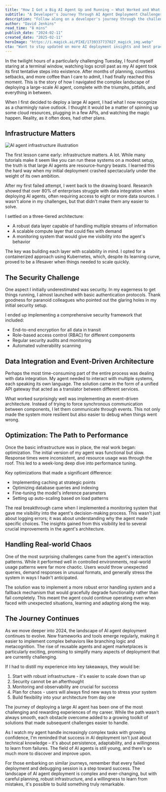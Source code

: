 ```yaml
---
title: "How I Got a Big AI Agent Up and Running — What Worked and What Didn't"
subtitle: "A Developer's Journey Through AI Agent Deployment Challenges and Solutions"
description: "Follow along on a developer's journey through the challenges and triumphs of deploying a large-scale AI agent. From infrastructure decisions to security implementations, learn key insights about what works and what doesn't in real-world AI deployment scenarios."
author: "David Jenkins"
read_time: "8 mins"
publish_date: "2024-02-11"
created_date: "2025-02-11"
heroImage: "https://i.magick.ai/PIXE/1739337737027_magick_img.webp"
cta: "Want to stay updated on more AI deployment insights and best practices? Follow us on LinkedIn for regular updates on technical deep-dives and real-world implementation stories."
---
```


In the twilight hours of a particularly challenging Tuesday, I found myself staring at a terminal window, watching logs scroll past as my AI agent took its first tentative steps into existence. After months of planning, countless setbacks, and more coffee than I care to admit, I had finally reached this moment. This is the story of how I navigated the complex landscape of deploying a large-scale AI agent, complete with the triumphs, pitfalls, and everything in between.

When I first decided to deploy a large AI agent, I had what I now recognize as a charmingly naive outlook. I thought it would be a matter of spinning up some cloud resources, plugging in a few APIs, and watching the magic happen. Reality, as it often does, had other plans.

## Infrastructure Matters

![AI agent infrastructure illustration](https://i.magick.ai/PIXE/1739337737030_magick_img.webp)

The first lesson came early: infrastructure matters. A lot. While many tutorials make it seem like you can run these systems on a modest setup, the truth is that large AI agents are resource-hungry beasts. I learned this the hard way when my initial deployment crashed spectacularly under the weight of its own ambition.

After my first failed attempt, I went back to the drawing board. Research showed that over 80% of enterprises struggle with data integration when deploying AI agents, often requiring access to eight or more data sources. I wasn't alone in my challenges, but that didn't make them any easier to solve.

I settled on a three-tiered architecture:
- A robust data layer capable of handling multiple streams of information
- A scalable compute layer that could flex with demand
- A monitoring system that would give me visibility into the agent's behavior

The key was building each layer with scalability in mind. I opted for a containerized approach using Kubernetes, which, despite its learning curve, proved to be a lifesaver when things needed to scale quickly.

## The Security Challenge

One aspect I initially underestimated was security. In my eagerness to get things running, I almost launched with basic authentication protocols. Thank goodness for paranoid colleagues who pointed out the glaring holes in my initial security setup.

I ended up implementing a comprehensive security framework that included:
- End-to-end encryption for all data in transit
- Role-based access control (RBAC) for different components
- Regular security audits and monitoring
- Automated vulnerability scanning

## Data Integration and Event-Driven Architecture

Perhaps the most time-consuming part of the entire process was dealing with data integration. My agent needed to interact with multiple systems, each speaking its own language. The solution came in the form of a unified API gateway that acted as a translator between different services.

What worked surprisingly well was implementing an event-driven architecture. Instead of trying to force synchronous communication between components, I let them communicate through events. This not only made the system more resilient but also easier to debug when things went wrong.

## Optimization: The Path to Performance

Once the basic infrastructure was in place, the real work began: optimization. The initial version of my agent was functional but slow. Response times were inconsistent, and resource usage was through the roof. This led to a week-long deep dive into performance tuning.

Key optimizations that made a significant difference:
- Implementing caching at strategic points
- Optimizing database queries and indexing
- Fine-tuning the model's inference parameters
- Setting up auto-scaling based on load patterns

The real breakthrough came when I implemented a monitoring system that gave me visibility into the agent's decision-making process. This wasn't just about logging errors; it was about understanding why the agent made specific choices. The insights gained from this visibility led to several crucial improvements in the agent's architecture.

## Handling Real-world Chaos

One of the most surprising challenges came from the agent's interaction patterns. While it performed well in controlled environments, real-world usage patterns were far more chaotic. Users would throw unexpected queries, demand responses in unusual formats, and generally stress the system in ways I hadn't anticipated.

The solution was to implement a more robust error handling system and a fallback mechanism that would gracefully degrade functionality rather than fail completely. This meant the agent could continue operating even when faced with unexpected situations, learning and adapting along the way.

## The Journey Continues

As we move deeper into 2024, the landscape of AI agent deployment continues to evolve. New frameworks and tools emerge regularly, making it easier to implement complex behaviors like branching logic and metacognition. The rise of reusable agents and agent marketplaces is particularly exciting, promising to simplify many aspects of deployment that are currently challenging.

If I had to distill my experience into key takeaways, they would be:

1. Start with robust infrastructure - it's easier to scale down than up
2. Security cannot be an afterthought
3. Monitoring and observability are crucial for success
4. Plan for chaos - users will always find new ways to stress your system
5. Build flexibility into your architecture from day one

The journey of deploying a large AI agent has been one of the most challenging and rewarding experiences of my career. While the path wasn't always smooth, each obstacle overcome added to a growing toolkit of solutions that made subsequent challenges easier to handle.

As I watch my agent handle increasingly complex tasks with growing confidence, I'm reminded that success in AI deployment isn't just about technical knowledge – it's about persistence, adaptability, and a willingness to learn from failures. The field of AI agents is still young, and there's so much more to discover and improve upon.

For those embarking on similar journeys, remember that every failed deployment and debugging session is a step toward success. The landscape of AI agent deployment is complex and ever-changing, but with careful planning, robust infrastructure, and a willingness to learn from mistakes, it's possible to build something truly remarkable.